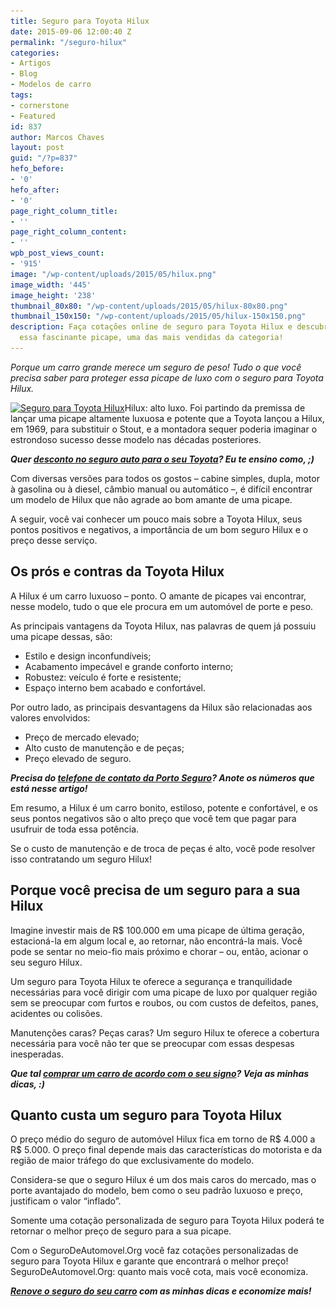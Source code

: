 ```yaml
---
title: Seguro para Toyota Hilux
date: 2015-09-06 12:00:40 Z
permalink: "/seguro-hilux"
categories:
- Artigos
- Blog
- Modelos de carro
tags:
- cornerstone
- Featured
id: 837
author: Marcos Chaves
layout: post
guid: "/?p=837"
hefo_before:
- '0'
hefo_after:
- '0'
page_right_column_title:
- ''
page_right_column_content:
- ''
wpb_post_views_count:
- '915'
image: "/wp-content/uploads/2015/05/hilux.png"
image_width: '445'
image_height: '238'
thumbnail_80x80: "/wp-content/uploads/2015/05/hilux-80x80.png"
thumbnail_150x150: "/wp-content/uploads/2015/05/hilux-150x150.png"
description: Faça cotações online de seguro para Toyota Hilux e descubra mais sobre
  essa fascinante picape, uma das mais vendidas da categoria!
---
```


_Porque um carro grande merece um seguro de peso! Tudo o que você precisa saber para proteger essa picape de luxo com o seguro para Toyota Hilux._

[<img class="alignleft wp-image-3176" title="Seguro para Toyota Hilux" src="/wp-content/uploads/2015/09/Seguro-para-Toyota-Hilux.png" alt="Seguro para Toyota Hilux" width="360" height="203" srcset="/wp-content/uploads/2015/09/Seguro-para-Toyota-Hilux.png 940w, /wp-content/uploads/2015/09/Seguro-para-Toyota-Hilux-250x141.png 250w, /wp-content/uploads/2015/09/Seguro-para-Toyota-Hilux-768x432.png 768w, /wp-content/uploads/2015/09/Seguro-para-Toyota-Hilux-700x394.png 700w, /wp-content/uploads/2015/09/Seguro-para-Toyota-Hilux-120x68.png 120w" sizes="(max-width: 360px) 100vw, 360px" />](/wp-content/uploads/2015/09/Seguro-para-Toyota-Hilux.png)Hilux: alto luxo. Foi partindo da premissa de lançar uma picape altamente luxuosa e potente que a Toyota lançou a Hilux, em 1969, para substituir o Stout, e a montadora sequer poderia imaginar o estrondoso sucesso desse modelo nas décadas posteriores.

_**Quer <a href="/desconto-no-seguro-auto" target="_blank">desconto no seguro auto para o seu Toyota</a>? Eu te ensino como, ;)**_

Com diversas versões para todos os gostos – cabine simples, dupla, motor à gasolina ou à diesel, câmbio manual ou automático –, é difícil encontrar um modelo de Hilux que não agrade ao bom amante de uma picape.

A seguir, você vai conhecer um pouco mais sobre a Toyota Hilux, seus pontos positivos e negativos, a importância de um bom seguro Hilux e o preço desse serviço.

## Os prós e contras da Toyota Hilux

A Hilux é um carro luxuoso – ponto. O amante de picapes vai encontrar, nesse modelo, tudo o que ele procura em um automóvel de porte e peso.

As principais vantagens da Toyota Hilux, nas palavras de quem já possuiu uma picape dessas, são:

  * Estilo e design inconfundíveis;
  * Acabamento impecável e grande conforto interno;
  * Robustez: veículo é forte e resistente;
  * Espaço interno bem acabado e confortável.

Por outro lado, as principais desvantagens da Hilux são relacionadas aos valores envolvidos:

  * Preço de mercado elevado;
  * Alto custo de manutenção e de peças;
  * Preço elevado de seguro.

_**Precisa do <a href="/porto-seguro-auto-telefone/" target="_blank">telefone de contato da Porto Seguro</a>? Anote os números que está nesse artigo!**_

Em resumo, a Hilux é um carro bonito, estiloso, potente e confortável, e os seus pontos negativos são o alto preço que você tem que pagar para usufruir de toda essa potência.

Se o custo de manutenção e de troca de peças é alto, você pode resolver isso contratando um seguro Hilux!

## Porque você precisa de um seguro para a sua Hilux

Imagine investir mais de R$ 100.000 em uma picape de última geração, estacioná-la em algum local e, ao retornar, não encontrá-la mais. Você pode se sentar no meio-fio mais próximo e chorar – ou, então, acionar o seu seguro Hilux.

Um seguro para Toyota Hilux te oferece a segurança e tranquilidade necessárias para você dirigir com uma picape de luxo por qualquer região sem se preocupar com furtos e roubos, ou com custos de defeitos, panes, acidentes ou colisões.

Manutenções caras? Peças caras? Um seguro Hilux te oferece a cobertura necessária para você não ter que se preocupar com essas despesas inesperadas.

_**Que tal <a href="/modelos-de-carros-para-cada-signo/" target="_blank">comprar um carro de acordo com o seu signo</a>? Veja as minhas dicas, :)**_

## Quanto custa um seguro para Toyota Hilux

O preço médio do seguro de automóvel Hilux fica em torno de R$ 4.000 a R$ 5.000. O preço final depende mais das características do motorista e da região de maior tráfego do que exclusivamente do modelo.

Considera-se que o seguro Hilux é um dos mais caros do mercado, mas o porte avantajado do modelo, bem como o seu padrão luxuoso e preço, justificam o valor “inflado”.

Somente uma cotação personalizada de seguro para Toyota Hilux poderá te retornar o melhor preço de seguro para a sua picape.

Com o SeguroDeAutomovel.Org você faz cotações personalizadas de seguro para Toyota Hilux e garante que encontrará o melhor preço! SeguroDeAutomovel.Org: quanto mais você cota, mais você economiza.

_**<a href="/dicas-para-renovar-o-seguro-auto/" target="_blank">Renove o seguro do seu carro</a> com as minhas dicas e economize mais!**_